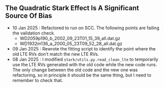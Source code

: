 ## The Quadratic Stark Effect Is A Significant Source Of Bias

- 10 Jan 2025 : Refactored to run on SCC. The following points are failing the validation check.
	* WD2059p190_b_2002_09_23T01_15_39_all.dat.gz
 	* WD1932m136_a_2000_05_23T09_52_28_all.dat.gz 
- 09 Jan 2025 : Rewrote the fitting script to identify the point where the old LTE RVs don't match the new LTE RVs.
- 08 Jan 2025 : I modified `stark/utils.py.read_clean_lte` to temporarily use the LTE RVs generated with the old code while the new code runs. The only change between the old code and the new one was refactoring, so in principle it should be the same thing, but I need to remember to check that.
